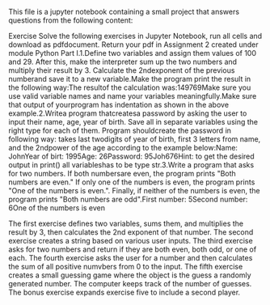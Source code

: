 This file is a jupyter notebook containing a small project that answers questions from the following content:

Exercise Solve the following exercises in Jupyter Notebook, run all cells and download as pdfdocument. Return your pdf in Assignment 2 created under module Python Part I.1.Define two variables and assign them values of 100 and 29. After this, make the interpreter sum up the two numbers and multiply their result by 3. Calculate the 2ndexponent of the previous numberand save it to a new variable.Make the program print the result in the following way:The resultof the calculation was:149769Make sure you use valid variable names and name your variables meaningfully.Make sure that output of yourprogram has indentation as shown in the above example.2.Writea program thatcreatesa password by asking the user to input their name, age, year of birth. Save all in separate variables using the right type for each of them. Program shouldcreate the password in following way: takes last twodigits of year of birth, first 3 letters from name, and the 2ndpower of the age according to the example below:Name: JohnYear of birt: 1995Age: 26Password: 95Joh676Hint: to get the desired output in print() all variableshas to be type str.3.Write a program that asks for two numbers. If both numbersare even, the program prints "Both numbers are even." If only one of the numbers is even, the program prints "One of the numbers is even.". Finally, if neither of the numbers is even, the program prints "Both numbers are odd".First number: 5Second number: 6One of the numbers is even

The first exercise defines two variables, sums them, and multiplies the result by 3, then calculates the 2nd exponent of that number. 
The second exercise creates a string based on various user inputs.
The third exercise asks for two numbers and return if they are both even, both odd, or one of each.
The fourth exercise asks the user for a number and then calculates the sum of all positive numvbers from 0 to the input.
The fifth exercise creates a small guessing game where the object is the guess a randomly generated number. The computer keeps track of the number of guesses.
The bonus exercise expands exercise five to include a second player.
